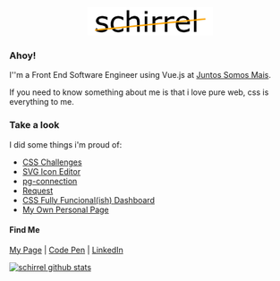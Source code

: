 <div align="center">
	<a href="https://github.com/schirrel/schirrel/blame/master/header.svg">
		<img src="https://raw.githubusercontent.com/schirrel/schirrel/master/header.svg" height="50" style="margin:auto">
	</a>
	<br>
</div>

### Ahoy!
I''m a Front End Software Engineer using Vue.js at [Juntos Somos Mais](https://github.com/juntossomosmais).

If you need to know something about me is that i love pure web, css is everything to me.

### Take a look
I did some things i'm proud of:
- [CSS Challenges](https://github.com/schirrel/css-challenges)
- [SVG Icon Editor](https://github.com/schirrel/icon-svg-editor)
- [pg-connection](https://github.com/schirrel/pg-connection)
- [Request](https://github.com/schirrel/request)
- [CSS Fully Funcional(ish) Dashboard](https://github.com/schirrel/css-admin-template)
- [My Own Personal Page](https://github.com/schirrel/schirrel.github.io) 

#### Find Me
[My Page](schirrel.dev/)   |  [Code Pen](https://codepen.io/schirrel)   |   [LinkedIn](https://www.linkedin.com/in/alanschio/)

[![schirrel github stats](https://github-readme-stats.vercel.app/api?username=schirrel)](https://github.com/anuraghazra/github-readme-stats)

